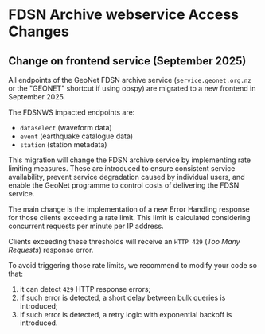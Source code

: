 # FDSN Archive webservice Access Changes

## Change on frontend service (September 2025)
All endpoints of the GeoNet FDSN archive service (`service.geonet.org.nz` or the "GEONET" shortcut if using obspy) are migrated to a new frontend in September 2025. 

The FDSNWS impacted endpoints are:
- `dataselect` (waveform data)
- `event` (earthquake catalogue data)
- `station` (station metadata)

This migration will change the FDSN archive service by implementing rate limiting measures. These are introduced to ensure consistent service availability, prevent service degradation caused by individual users, and enable the GeoNet programme to control costs of delivering the FDSN service.

The main change is the implementation of a new Error Handling response for those clients exceeding a rate limit. This limit is calculated considering concurrent requests per minute per IP address.

Clients exceeding these thresholds will receive an `HTTP 429` (_Too Many Requests_) response error. 

To avoid triggering those rate limits, we recommend to modify your code so that:
1. it can detect `429` HTTP response errors;
2. if such error is detected, a short delay between bulk queries is introduced;
3. if such error is detected, a retry logic with exponential backoff is introduced.


